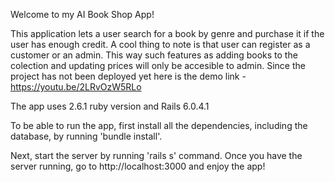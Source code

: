 Welcome to my AI Book Shop App!

This application lets a user search for a book by genre and purchase it if the user has enough credit. A cool thing to note is that user can register as a customer or an admin. This way such features as adding books to the colection and updating prices will only be accesible to admin. Since the project has not been deployed yet here is the demo link - https://youtu.be/2LRvOzW5RLo

The app uses 2.6.1 ruby version and Rails 6.0.4.1

To be able to run the app, first install all the dependencies, including the database, by running 'bundle install'.

Next, start the server by running 'rails s' command. Once you have the server running, go to http://localhost:3000 and enjoy the app!